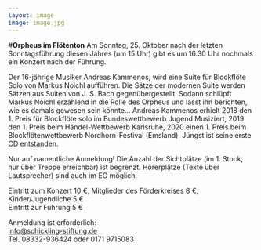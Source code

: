 ```yaml
---
layout: image
image: image.jpg
---
```


#**Orpheus im Flötenton**
Am Sonntag, 25. Oktober nach der letzten Sonntagsführung diesen Jahres (um 15 Uhr) gibt es um 16.30 Uhr nochmals ein Konzert nach der Führung.  

Der 16-jährige Musiker Andreas Kammenos, wird eine Suite für Blockflöte Solo von Markus Noichl aufführen. Die Sätze der modernen Suite werden Sätzen aus Suiten von J. S. Bach gegenübergestellt.
Sodann schlüpft Markus Noichl erzählend in die Rolle des Orpheus und lässt ihn berichten, wie es damals gewesen sein könnte... 
Andreas Kammenos erhielt 2018 den 1. Preis für Blockflöte solo im Bundeswettbewerb Jugend Musiziert, 2019 den 1. Preis beim Händel-Wettbewerb Karlsruhe, 2020 einen 1. Preis beim Blockflötenwettbewerb Nordhorn-Festival (Emsland). Jüngst ist seine erste CD entstanden.

Nur auf namentliche Anmeldung! Die Anzahl der Sichtplätze (im 1. Stock, nur über Treppe erreichbar) ist begrenzt. Hörerplätze (Texte über Lautsprecher) sind auch im EG möglich.

Eintritt zum Konzert 10 €, Mitglieder des Förderkreises 8 €, Kinder/Jugendliche 5 €   
Eintritt zur Führung 5 €

Anmeldung ist erforderlich:  
info@schickling-stiftung.de  
Tel. 08332-936424 oder 0171 9715083

